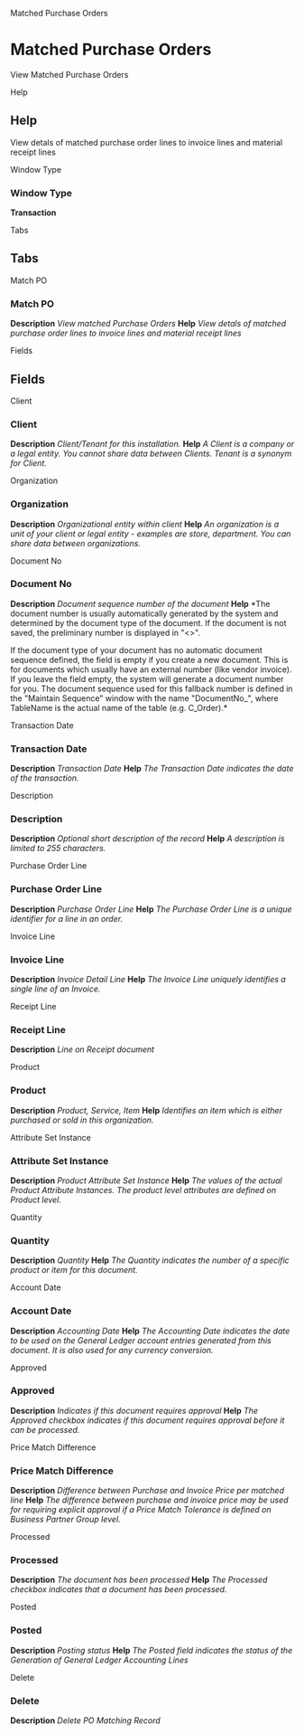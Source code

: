 
Matched Purchase Orders
# Matched Purchase Orders


View Matched Purchase Orders

Help
## Help

View detals of matched purchase order lines to invoice lines and material receipt lines

Window Type
### Window Type

**Transaction**


Tabs
## Tabs


Match PO
### Match PO

**Description**
 *View matched Purchase Orders*
**Help**
 *View detals of matched purchase order lines to invoice lines and material receipt lines*

Fields
## Fields


Client
### Client

**Description**
 *Client/Tenant for this installation.*
**Help**
 *A Client is a company or a legal entity. You cannot share data between Clients. Tenant is a synonym for Client.*

Organization
### Organization

**Description**
 *Organizational entity within client*
**Help**
 *An organization is a unit of your client or legal entity - examples are store, department. You can share data between organizations.*

Document No
### Document No

**Description**
 *Document sequence number of the document*
**Help**
 *The document number is usually automatically generated by the system and determined by the document type of the document. If the document is not saved, the preliminary number is displayed in "<>".

If the document type of your document has no automatic document sequence defined, the field is empty if you create a new document. This is for documents which usually have an external number (like vendor invoice).  If you leave the field empty, the system will generate a document number for you. The document sequence used for this fallback number is defined in the "Maintain Sequence" window with the name "DocumentNo_<TableName>", where TableName is the actual name of the table (e.g. C_Order).*

Transaction Date
### Transaction Date

**Description**
 *Transaction Date*
**Help**
 *The Transaction Date indicates the date of the transaction.*

Description
### Description

**Description**
 *Optional short description of the record*
**Help**
 *A description is limited to 255 characters.*

Purchase Order Line
### Purchase Order Line

**Description**
 *Purchase Order Line*
**Help**
 *The Purchase Order Line is a unique identifier for a line in an order.*

Invoice Line
### Invoice Line

**Description**
 *Invoice Detail Line*
**Help**
 *The Invoice Line uniquely identifies a single line of an Invoice.*

Receipt Line
### Receipt Line

**Description**
 *Line on Receipt document*

Product
### Product

**Description**
 *Product, Service, Item*
**Help**
 *Identifies an item which is either purchased or sold in this organization.*

Attribute Set Instance
### Attribute Set Instance

**Description**
 *Product Attribute Set Instance*
**Help**
 *The values of the actual Product Attribute Instances.  The product level attributes are defined on Product level.*

Quantity
### Quantity

**Description**
 *Quantity*
**Help**
 *The Quantity indicates the number of a specific product or item for this document.*

Account Date
### Account Date

**Description**
 *Accounting Date*
**Help**
 *The Accounting Date indicates the date to be used on the General Ledger account entries generated from this document. It is also used for any currency conversion.*

Approved
### Approved

**Description**
 *Indicates if this document requires approval*
**Help**
 *The Approved checkbox indicates if this document requires approval before it can be processed.*

Price Match Difference
### Price Match Difference

**Description**
 *Difference between Purchase and Invoice Price per matched line*
**Help**
 *The difference between purchase and invoice price may be used for requiring explicit approval if a Price Match Tolerance is defined on Business Partner Group level.*

Processed
### Processed

**Description**
 *The document has been processed*
**Help**
 *The Processed checkbox indicates that a document has been processed.*

Posted
### Posted

**Description**
 *Posting status*
**Help**
 *The Posted field indicates the status of the Generation of General Ledger Accounting Lines*

Delete
### Delete

**Description**
 *Delete PO Matching Record*
